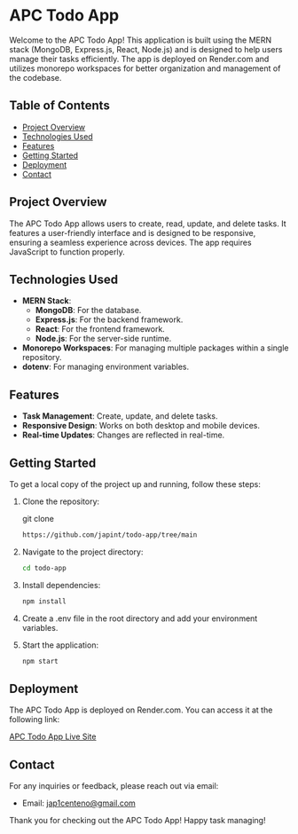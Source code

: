 # APC Todo App

Welcome to the APC Todo App! This application is built using the MERN stack (MongoDB, Express.js, React, Node.js) and is designed to help users manage their tasks efficiently. The app is deployed on Render.com and utilizes monorepo workspaces for better organization and management of the codebase.

## Table of Contents

- [Project Overview](#project-overview)
- [Technologies Used](#technologies-used)
- [Features](#features)
- [Getting Started](#getting-started)
- [Deployment](#deployment)
- [Contact](#contact)

## Project Overview

The APC Todo App allows users to create, read, update, and delete tasks. It features a user-friendly interface and is designed to be responsive, ensuring a seamless experience across devices. The app requires JavaScript to function properly.

## Technologies Used

- **MERN Stack**: 
  - **MongoDB**: For the database.
  - **Express.js**: For the backend framework.
  - **React**: For the frontend framework.
  - **Node.js**: For the server-side runtime.
- **Monorepo Workspaces**: For managing multiple packages within a single repository.
- **dotenv**: For managing environment variables.

## Features

- **Task Management**: Create, update, and delete tasks.
- **Responsive Design**: Works on both desktop and mobile devices.
- **Real-time Updates**: Changes are reflected in real-time.

## Getting Started

To get a local copy of the project up and running, follow these steps:

1. Clone the repository:

   git clone 
   ```bash
   https://github.com/japint/todo-app/tree/main

3. Navigate to the project directory:
    ```bash
   cd todo-app

4. Install dependencies:
    ```bash
   npm install
    
5. Create a .env file in the root directory and add your environment variables.

6. Start the application:
    ```bash
   npm start

## Deployment
The APC Todo App is deployed on Render.com. You can access it at the following link:

[APC Todo App Live Site](https://todo-app-2ved.onrender.com/)

## Contact
For any inquiries or feedback, please reach out via email:

- Email: jap1centeno@gmail.com
  
Thank you for checking out the APC Todo App! Happy task managing!
